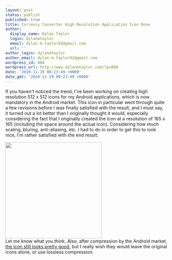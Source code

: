 ```yaml
---
layout: post
status: publish
published: true
title: Currency Converter High Resolution Application Icon Done
author:
  display_name: Dylan Taylor
  login: dylanmtaylor
  email: dylan.m.taylor92@gmail.com
  url: ''
author_login: dylanmtaylor
author_email: dylan.m.taylor92@gmail.com
wordpress_id: 888
wordpress_url: http://www.dylanmtaylor.com/?p=888
date: '2010-11-19 00:23:49 +0000'
date_gmt: '2010-11-19 00:23:49 +0000'
---
```

<p>If you haven't noticed the trend, I've been working on creating high resolution 512 x 512 icons for my Android applications, which is now mandatory in the Android market. This icon in particular went through quite a few revisions before I was finally satisfied with the result, and I must say, it turned out a lot better than I originally thought it would, especially considering the fact that I originally created the icon at a resolution of 165 x 165 (including the space around the actual icon). Considering how much scaling, bluring, anti-aliasing, etc. I had to do in order to get this to look nice, I'm rather satisfied with the end result:</p>
<p><a rel="attachment wp-att-887" href="http://www.dylanmtaylor.com/2010/11/19/currency-converter-high-resolution-application-icon-done/hq-icon-plain-4/"><img class="alignnone size-medium wp-image-887" title="Currency Converter High Resolution Application Icon" src="/images/blog/2010/11/hq-icon-plain-4-300x300.png" alt="" width="300" height="300" /></a><br />
Let me know what you think. Also, after compression by the Android market, <a href="http://www.dylanmtaylor.com/?attachment_id=887">the icon still looks pretty good</a>, but I really wish they would leave the original icons alone, or use lossless compression.</p>
